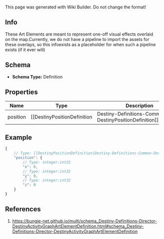 <span class="wiki-builder">This page was generated with Wiki Builder. Do not change the format!</span>

## Info
These Art Elements are meant to represent one-off visual effects overlaid on the map.Currently, we do not have a pipeline to import the assets for these overlays, so this infoexists as a placeholder for when such a pipeline exists (if it ever will)

## Schema
* **Schema Type:** Definition

## Properties
Name | Type | Description
---- | ---- | -----------
position | [[DestinyPositionDefinition|Destiny-Definitions-Common-DestinyPositionDefinition]]:Definition | The position on the map of the art element.

## Example
```javascript
{
    // Type: [[DestinyPositionDefinition|Destiny-Definitions-Common-DestinyPositionDefinition]]:Definition
    "position": {
        // Type: integer:int32
        "x": 0,
        // Type: integer:int32
        "y": 0,
        // Type: integer:int32
        "z": 0
    }
}

```

## References
1. https://bungie-net.github.io/multi/schema_Destiny-Definitions-Director-DestinyActivityGraphArtElementDefinition.html#schema_Destiny-Definitions-Director-DestinyActivityGraphArtElementDefinition

